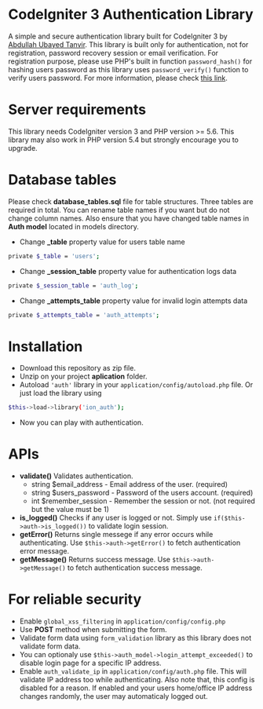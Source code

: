 # CodeIgniter 3 Authentication Library
A simple and secure authentication library built for CodeIgniter 3 by [Abdullah Ubayed Tanvir](https://www.linkedin.com/in/ubayedtanvir).
This library is built only for authentication, not for registration, password recovery session or email verification. For registration purpose, please use PHP's built in function `password_hash()` for hashing users password as this library uses `password_verify()` function to verify users password. For more information, please check [this link](https://www.php.net/manual/en/function.password-hash.php).

# Server requirements
This library needs CodeIgniter version 3 and PHP version >= 5.6. This library may also work in PHP version 5.4 but strongly encourage you to upgrade.

# Database tables
Please check **database_tables.sql** file for table structures. Three tables are required in total. You can rename table names if you want but do not change column names. Also ensure that you have changed table names in **Auth model** located in models directory.
* Change **_table** property value for users table name
```bash
private $_table = 'users';
```
* Change **_session_table** property value for authentication logs data
```bash
private $_session_table = 'auth_log';
```
* Change **_attempts_table** property value for invalid login attempts data
```bash
private $_attempts_table = 'auth_attempts';
```

# Installation
* Download this repository as zip file.
* Unzip on your project **aplication** folder.
* Autoload `'auth'` library in your `application/config/autoload.php` file. Or just load the library using
```bash
$this->load->library('ion_auth');
```
* Now you can play with authentication.

# APIs
* **validate()**
  Validates authentication.
    * string $email_address - Email address of the user. (required)
    * string $users_password - Password of the users account. (required)
    * int $remember_session - Remember the session or not. (not required but the value must be 1)
* **is_logged()**
  Checks if any user is logged or not. Simply use `if($this->auth->is_logged())` to validate login session.
* **getError()**
  Returns single messege if any error occurs while authenticating. Use `$this->auth->getError()` to fetch authentication error message.
* **getMessage()**
  Returns success message. Use `$this->auth->getMessage()` to fetch authentication success message.

# For reliable security
  * Enable `global_xss_filtering` in `application/config/config.php`
  * Use **POST** method when submitting the form.
  * Validate form data using `form_validation` library as this library does not validate form data.
  * You can optionaly use `$this->auth_model->login_attempt_exceeded()` to disable login page for a specific IP address.
  * Enable `auth_validate_ip` in `application/config/auth.php` file. This will validate IP address too while authenticating. Also note that, this config is disabled for a reason. If enabled and your users home/office IP address changes randomly, the user may automaticaly logged out.